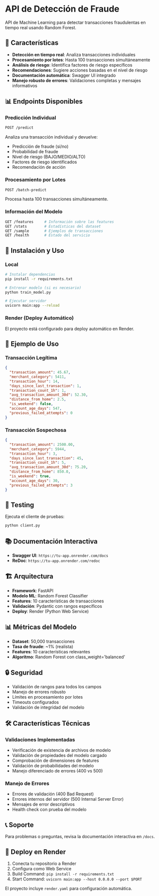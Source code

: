 # API de Detección de Fraude

API de Machine Learning para detectar transacciones fraudulentas en tiempo real usando Random Forest.

## 🎯 Características

- **Detección en tiempo real**: Analiza transacciones individuales
- **Procesamiento por lotes**: Hasta 100 transacciones simultáneamente
- **Análisis de riesgo**: Identifica factores de riesgo específicos
- **Recomendaciones**: Sugiere acciones basadas en el nivel de riesgo
- **Documentación automática**: Swagger UI integrado
- **Manejo robusto de errores**: Validaciones completas y mensajes informativos

## 📊 Endpoints Disponibles

### Predicción Individual
```bash
POST /predict
```
Analiza una transacción individual y devuelve:
- Predicción de fraude (sí/no)
- Probabilidad de fraude
- Nivel de riesgo (BAJO/MEDIO/ALTO)
- Factores de riesgo identificados
- Recomendación de acción

### Procesamiento por Lotes
```bash
POST /batch-predict
```
Procesa hasta 100 transacciones simultáneamente.

### Información del Modelo
```bash
GET /features     # Información sobre las features
GET /stats        # Estadísticas del dataset
GET /sample       # Ejemplos de transacciones
GET /health       # Estado del servicio
```

## 🚀 Instalación y Uso

### Local
```bash
# Instalar dependencias
pip install -r requirements.txt

# Entrenar modelo (si es necesario)
python train_model.py

# Ejecutar servidor
uvicorn main:app --reload
```

### Render (Deploy Automático)
El proyecto está configurado para deploy automático en Render.

## 📝 Ejemplo de Uso

### Transacción Legítima
```json
{
  "transaction_amount": 45.67,
  "merchant_category": 5411,
  "transaction_hour": 14,
  "days_since_last_transaction": 1,
  "transaction_count_1h": 1,
  "avg_transaction_amount_30d": 52.30,
  "distance_from_home": 2.5,
  "is_weekend": false,
  "account_age_days": 547,
  "previous_failed_attempts": 0
}
```

### Transacción Sospechosa
```json
{
  "transaction_amount": 2500.00,
  "merchant_category": 5944,
  "transaction_hour": 3,
  "days_since_last_transaction": 45,
  "transaction_count_1h": 5,
  "avg_transaction_amount_30d": 75.20,
  "distance_from_home": 850.0,
  "is_weekend": true,
  "account_age_days": 30,
  "previous_failed_attempts": 3
}
```

## 🧪 Testing

Ejecuta el cliente de pruebas:
```bash
python client.py
```

## 📚 Documentación Interactiva

- **Swagger UI**: `https://tu-app.onrender.com/docs`
- **ReDoc**: `https://tu-app.onrender.com/redoc`

## 🏗️ Arquitectura

- **Framework**: FastAPI
- **Modelo ML**: Random Forest Classifier
- **Features**: 10 características de transacciones
- **Validación**: Pydantic con rangos específicos
- **Deploy**: Render (Python Web Service)

## 📊 Métricas del Modelo

- **Dataset**: 50,000 transacciones
- **Tasa de fraude**: ~1% (realista)
- **Features**: 10 características relevantes
- **Algoritmo**: Random Forest con class_weight='balanced'

## 🔒 Seguridad

- Validación de rangos para todos los campos
- Manejo de errores robusto
- Límites en procesamiento por lotes
- Timeouts configurados
- Validación de integridad del modelo

## 🛠️ Características Técnicas

### Validaciones Implementadas
- Verificación de existencia de archivos de modelo
- Validación de propiedades del modelo cargado
- Comprobación de dimensiones de features
- Validación de probabilidades del modelo
- Manejo diferenciado de errores (400 vs 500)

### Manejo de Errores
- Errores de validación (400 Bad Request)
- Errores internos del servidor (500 Internal Server Error)
- Mensajes de error descriptivos
- Health check con prueba del modelo

## 📞 Soporte

Para problemas o preguntas, revisa la documentación interactiva en `/docs`.

## 🔄 Deploy en Render

1. Conecta tu repositorio a Render
2. Configura como Web Service
3. Build Command: `pip install -r requirements.txt`
4. Start Command: `uvicorn main:app --host 0.0.0.0 --port $PORT`

El proyecto incluye `render.yaml` para configuración automática.